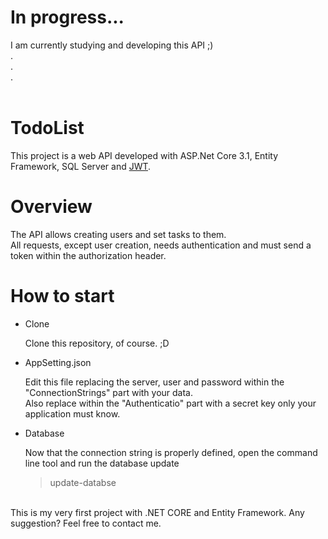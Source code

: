 # In progress...
I am currently studying and developing this API ;)
<br />
.<br />
.<br />
.<br />
<br />
# TodoList

This project is a web API developed with ASP.Net Core 3.1, Entity Framework, SQL Server and [JWT](https://jwt.io/).

# Overview
The API allows creating users and set tasks to them.  
All requests, except user creation, needs authentication and must send a token within the authorization header. 

# How to start

* Clone

    Clone this repository, of course. ;D

* AppSetting.json

    Edit this file replacing the server, user and password within the "ConnectionStrings" part with your data.<br />
    Also replace <KEY> within the "Authenticatio" part with a secret key only your application must know.
    
* Database
    
    Now that the connection string is properly defined, open the command line tool and run the database update
    
    > update-databse  
  
<br />    
This is my very first project with .NET CORE and Entity Framework.  
Any suggestion? Feel free to contact me.

